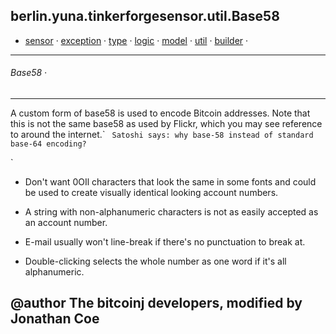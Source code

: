 
## berlin.yuna.tinkerforgesensor.util.Base58
* [sensor](https://github.com/YunaBraska/tinkerforge-sensor/blob/master/readmeDoc/berlin/yuna/tinkerforgesensor/model/sensor/README.md) · [exception](https://github.com/YunaBraska/tinkerforge-sensor/blob/master/readmeDoc/berlin/yuna/tinkerforgesensor/model/exception/README.md) · [type](https://github.com/YunaBraska/tinkerforge-sensor/blob/master/readmeDoc/berlin/yuna/tinkerforgesensor/model/type/README.md) · [logic](https://github.com/YunaBraska/tinkerforge-sensor/blob/master/readmeDoc/berlin/yuna/tinkerforgesensor/logic/README.md) · [model](https://github.com/YunaBraska/tinkerforge-sensor/blob/master/readmeDoc/berlin/yuna/tinkerforgesensor/model/README.md) · [util](https://github.com/YunaBraska/tinkerforge-sensor/blob/master/readmeDoc/berlin/yuna/tinkerforgesensor/util/README.md) · [builder](https://github.com/YunaBraska/tinkerforge-sensor/blob/master/readmeDoc/berlin/yuna/tinkerforgesensor/model/builder/README.md) · 

---
###### Base58 · 

---

 A custom form of base58 is used to encode Bitcoin addresses. Note that this is not the same base58 as used by
 Flickr, which you may see reference to around the internet.`
 ``
 Satoshi says: why base-58 instead of standard base-64 encoding?``

 `
 
* Don't want 0OIl characters that look the same in some fonts and
 could be used to create visually identical looking account numbers.
 
* A string with non-alphanumeric characters is not as easily accepted as an account number.
 
* E-mail usually won't line-break if there's no punctuation to break at.
 
* Double-clicking selects the whole number as one word if it's all alphanumeric.
 

 @author The bitcoinj developers, modified by Jonathan Coe
--- 
